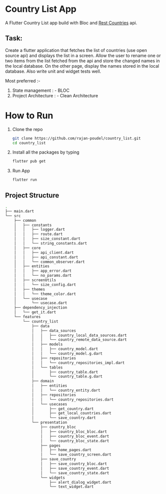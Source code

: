 # Country List App

A Flutter Country List app build with Bloc and [Rest Countries](https://restcountries.com/v2/all) api.

## Task:
Create a flutter application that fetches the list of countries (use open source api) and displays the list in a screen. Allow the user to rename one or two items from the list fetched from the api and store the changed names in the local database. On the other page, display the names stored in the local database. Also write unit and widget tests well.

Most preferred :-
1. State management : - BLOC
2. Project Architecture : - Clean Architecture

# How to Run
1. Clone the repo
   ```sh
   git clone https://github.com/rajan-poudel/country_list.git
   cd country_list
   ```
2. Install all the packages by typing
   ```sh
   flutter pub get
   ```
3. Run App
   ```sh
   flutter run
   ```
## Project Structure



```bash
.
├── main.dart
└── src
    ├── common
    │   ├── constants
    │   │   ├── logger.dart
    │   │   ├── route.dart
    │   │   ├── size_constant.dart
    │   │   └── string_constants.dart
    │   ├── core
    │   │   ├── api_client.dart
    │   │   ├── api_constant.dart
    │   │   └── common_observer.dart
    │   ├── entities
    │   │   ├── app_error.dart
    │   │   └── no_params.dart
    │   ├── screenUtils
    │   │   └── size_config.dart
    │   ├── themes
    │   │   └── theme_color.dart
    │   └── usecase
    │       └── usecase.dart
    ├── dependency_injection
    │   └── get_it.dart
    └── features
        └── country_list
            ├── data
            │   ├── data_sources
            │   │   ├── country_local_data_sources.dart
            │   │   └── country_remote_data_source.dart
            │   ├── models
            │   │   ├── country_model.dart
            │   │   └── country_model.g.dart
            │   ├── repositories
            │   │   └── country_repositories_impl.dart
            │   └── tables
            │       ├── country_table.dart
            │       └── country_table.g.dart
            ├── domain
            │   ├── entities
            │   │   └── country_entity.dart
            │   ├── repositories
            │   │   └── country_repositories.dart
            │   └── usecases
            │       ├── get_country.dart
            │       ├── get_local_countries.dart
            │       └── save_country.dart
            └── presentation
                ├── country_bloc
                │   ├── country_bloc_bloc.dart
                │   ├── country_bloc_event.dart
                │   └── country_bloc_state.dart
                ├── pages
                │   ├── home_pages.dart
                │   └── save_country_screen.dart
                ├── save_country
                │   ├── save_country_bloc.dart
                │   ├── save_country_event.dart
                │   └── save_country_state.dart
                └── widgets
                    ├── alert_dialog_widget.dart
                    └── text_widget.dart
